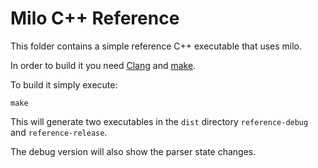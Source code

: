 # Milo C++ Reference

This folder contains a simple reference C++ executable that uses milo.

In order to build it you need [Clang] and [make].

To build it simply execute:

```
make
```

This will generate two executables in the `dist` directory `reference-debug` and `reference-release`.

The debug version will also show the parser state changes.

[Clang]: https://clang.llvm.org/
[make]: https://www.gnu.org/software/make/
